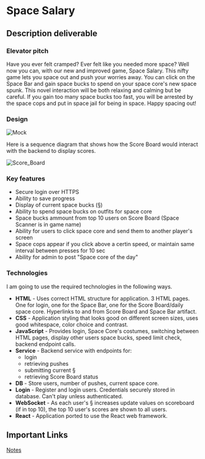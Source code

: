 # Space Salary

## Description deliverable

### Elevator pitch

Have you ever felt cramped? Ever felt like you needed more space? Well now you can, with our new and improved game, Space Salary. This nifty game lets you space out and push your worries away. You can click on the Space Bar and gain space bucks to spend on your space core's new space spunk. This novel interaction will be both relaxing and calming but be careful. If you gain too many space bucks too fast, you will be arrested by the space cops and put in space jail for being in space. Happy spacing out!

### Design

![Mock](NULL.jpg)

Here is a sequence diagram that shows how the Score Board would interact with the backend to display scores.

![Score_Board](NULL.png)

### Key features

- Secure login over HTTPS
- Ability to save progress
- Display of current space bucks (§)
- Ability to spend space bucks on outfits for space core
- Space bucks ammount from top 10 users on Score Board (Space Scanner is in game name)
- Ability for users to click space core and send them to another player's screen
- Space cops appear if you click above a certin speed, or maintain same interval between presses for 10 sec
- Ability for admin to post "Space core of the day"

### Technologies

I am going to use the required technologies in the following ways.

- **HTML** - Uses correct HTML structure for application. 3 HTML pages. One for login, one for the Space Bar, one for the Score Board/daily space core. Hyperlinks to and from Score Board and Space Bar artifact.
- **CSS** - Application styling that looks good on different screen sizes, uses good whitespace, color choice and contrast.
- **JavaScript** - Provides login, Space Core's costumes, switching between HTML pages, display other users space bucks, speed limit check, backend endpoint calls.
- **Service** - Backend service with endpoints for:
  - login
  - retrieving pushes
  - submitting current §
  - retrieving Score Board status
- **DB** - Store users, number of pushes, current space core.
- **Login** - Register and login users. Credentials securely stored in database. Can't play unless authenticated.
- **WebSocket** - As each user's § increases update values on scoreboard (if in top 10), the top 10 user's scores are shown to all users.
- **React** - Application ported to use the React web framework.

## Important Links

[Notes](https://github.com/eman0202byu/startup/blob/main/notes.md)
